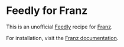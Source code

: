 # Feedly for Franz

This is an unofficial [Feedly](https://feedly.com/) recipe for [Franz](https://meetfranz.com/).

For installation, visit the [Franz documentation](https://github.com/meetfranz/plugins/blob/master/docs/integration.md#installation).